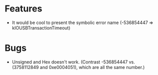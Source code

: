 # Features

* It would be cool to present the symbolic error name (-536854447 => kIOUSBTransactionTimeout)

# Bugs

* Unsigned and Hex doesn't work. (Contrast -536854447 vs. (3758112849 and 0xe0004051), which are all the same number.)